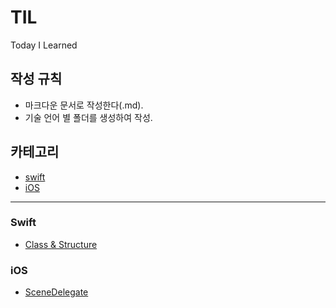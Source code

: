 # TIL
Today I Learned

## 작성 규칙
* 마크다운 문서로 작성한다(.md).
* 기술 언어 별 폴더를 생성하여 작성.

## 카테고리
* [swift](#swift)
* [iOS](#iOS)

---

### Swift
* [Class & Structure](swift/swif-class-structure.md)

### iOS
* [SceneDelegate](ios/ios-scene-delegate.md)

